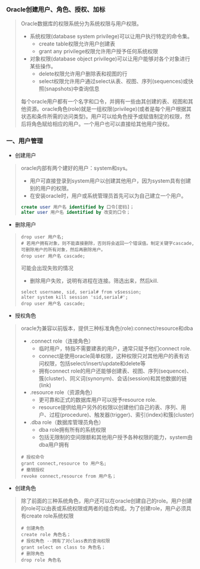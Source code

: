 ### Oracle创建用户、角色、授权、加标

> Oracle数据库的权限系统分为系统权限与用户权限。
>
> * 系统权限\(database system privilege\)可以让用户执行特定的命令集。
>   * create table权限允许用户创建表
>   * grant any privilege权限允许用户授予任何系统权限
> * 对象权限\(database object privilege\)可以让用户能够对各个对象进行某些操作。
>   * delete权限允许用户删除表和视图的行
>   * select权限允许用户通过select从表、视图、序列\(sequences\)或快照\(snapshots\)中查询信息
>
> 每个oracle用户都有一个名字和口令，并拥有一些由其创建的表、视图和其他资源。oracle角色\(role\)就是一组权限\(privilege\)\(或者是每个用户根据其状态和条件所需的访问类型\)。用户可以给角色授予或赋值制定的权限，然后将角色赋给相应的用户。一个用户也可以直接给其他用户授权。

### 一、用户管理

* 创建用户

> oracle内部有两个建好的用户：system和sys。
>
> * 用户可直接登录到system用户以创建其他用户，因为system具有创建别的用户的权限。
> * 在安装oracle时，用户或系统管理员首先可以为自己建立一个用户。
>
> ```SQL
> create user 用户名 identified by 口令[密码]；
> alter user 用户名 identified by 改变的口令；
> ```

* 删除用户

> ```
> drop user 用户名;
> # 若用户拥有对象，则不能直接删除，否则将会返回一个错误值。制定关键字cascade,可删除用户的所有对象，然后再删除用户。
> drop user 用户名 cascade;
> ```
>
> 可能会出现失败的情况
>
> * 删除用户失败，说明有进程在连接。筛选出来，然后kill.
>
> ```
> select username, sid, serial# from v$session;
> alter system kill session 'sid,serial#';
> drop user 用户名 cascade;
> ```

* 授权角色

> oracle为兼容以前版本，提供三种标准角色\(role\):connect/resource和dba
>
> * .connect role（连接角色）
>   * 临时用户，特指不需要建表的用户，通常只赋予他们connect role.
>   * connect是使用oracle简单权限，这种权限只对其他用户的表有访问权限，包括select/insert/update和delete等
>   * 拥有connect role的用户还能够创建表、视图、序列\(sequence\)、簇\(cluster\)、同义词\(synonym\)、会话\(session\)和其他数据的链\(link\)
> * .resource role（资源角色）
>   * 更可靠和正式的数据库用户可以授予resource role.
>   * resource提供给用户另外的权限以创建他们自己的表、序列、用户、过程\(procedure\)、触发器\(trigger\)、索引\(index\)和簇\(cluster\)
> * .dba role（数据库管理员角色）
>   * dba role拥有所有的系统权限
>   * 包括无限制的空间限额和其他用户授予各种权限的能力，system由dba用户拥有
>
> ```
> # 授权命令
> grant connect,resource to 用户名;
> # 撤销授权
> revoke connect,resource from 用户名；
> ```

* 创建角色

> 除了前面的三种系统角色，用户还可以在oracle创建自己的role。用户创建的role可以由表或系统权限或两者的组合构成。为了创建role，用户必须具有create role系统权限
>
> ```
> # 创建角色
> create role 角色名；
> # 授权角色 --拥有了对class表的查询权限
> grant select on class to 角色名；
> # 删除角色
> drop role 角色名
> ```



